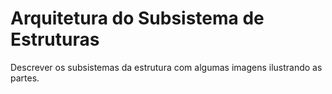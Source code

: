 # Arquitetura do Subsistema de Estruturas

Descrever os subsistemas da estrutura com algumas imagens ilustrando as partes.